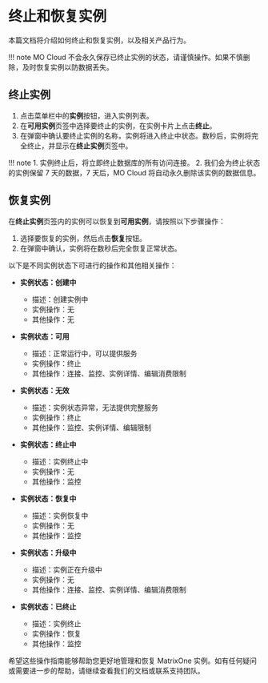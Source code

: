 # 终止和恢复实例

本篇文档将介绍如何终止和恢复实例，以及相关产品行为。

!!! note
    MO Cloud 不会永久保存已终止实例的状态，请谨慎操作。如果不慎删除，及时恢复实例以防数据丢失。

## 终止实例

1. 点击菜单栏中的**实例**按钮，进入实例列表。
2. 在**可用实例**页签中选择要终止的实例，在实例卡片上点击**终止**。
3. 在弹窗中确认要终止实例的名称，实例将进入终止中状态。数秒后，实例将完全终止，并显示在**终止实例**页签中。

!!! note
     1. 实例终止后，将立即终止数据库的所有访问连接。
     2. 我们会为终止状态的实例保留 7 天的数据，7 天后，MO Cloud 将自动永久删除该实例的数据信息。

## 恢复实例

在**终止实例**页签内的实例可以恢复到**可用实例**，请按照以下步骤操作：

1. 选择要恢复的实例，然后点击**恢复**按钮。
2. 在弹窗中确认，实例将在数秒后完全恢复正常状态。

以下是不同实例状态下可进行的操作和其他相关操作：

- **实例状态：创建中**
  - 描述：创建实例中
  - 实例操作：无
  - 其他操作：无

- **实例状态：可用**
  - 描述：正常运行中，可以提供服务
  - 实例操作：终止
  - 其他操作：连接、监控、实例详情、编辑消费限制

- **实例状态：无效**
  - 描述：实例状态异常，无法提供完整服务
  - 实例操作：终止
  - 其他操作：监控、实例详情、编辑限制

- **实例状态：终止中**
  - 描述：实例终止中
  - 实例操作：无
  - 其他操作：监控

- **实例状态：恢复中**
  - 描述：实例恢复中
  - 实例操作：无
  - 其他操作：监控

- **实例状态：升级中**
  - 描述：实例正在升级中
  - 实例操作：无
  - 其他操作：连接、监控、实例详情、编辑消费限制

- **实例状态：已终止**
  - 描述：实例终止
  - 实例操作：恢复
  - 其他操作：监控

希望这些操作指南能够帮助您更好地管理和恢复 MatrixOne 实例。如有任何疑问或需要进一步的帮助，请继续查看我们的文档或联系支持团队。
